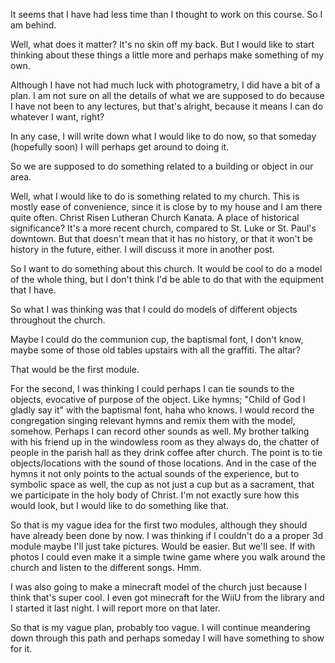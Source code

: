 It seems that I have had less time than I thought to work on this course. So I am behind. 

Well, what does it matter? It's no skin off my back. But I would like to start thinking about these things a little more and perhaps make something of my own. 

Although I have not had much luck with photogrametry, I did have a bit of a plan. I am not sure on all the details of what we are supposed to do because I have not been to any lectures, but that's alright, because it means I can do whatever I want, right? 

In any case, I will write down what I would like to do now, so that someday (hopefully soon) I will perhaps get around to doing it. 

So we are supposed to do something related to a building or object in our area. 

Well, what I would like to do is something related to my church. This is mostly ease of convenience, since it is close by to my house and I am there quite often. Christ Risen Lutheran Church Kanata. A place of historical significance? It's a more recent church, compared to St. Luke or St. Paul's downtown. But that doesn't mean that it has no history, or that it won't be history in the future, either. I will discuss it more in another post.

So I want to do something about this church. It would be cool to do a model of the whole thing, but I don't think I'd be able to do that with the equipment that I have. 

So what I was thinking was that I could do models of different objects throughout the church. 

Maybe I could do the communion cup, the baptismal font, I don't know, maybe some of those old tables upstairs with all the graffiti. The altar? 

That would be the first module. 

For the second, I was thinking I could perhaps I can tie sounds to the objects, evocative of purpose of the object. Like hymns; "Child of God I gladly say it" with the baptismal font, haha who knows. I would record the congregation singing relevant hymns and remix them with the model, somehow. Perhaps I can record other sounds as well. My brother talking with his friend up in the windowless room as they always do, the chatter of people in the parish hall as they drink coffee after church. The point is to tie objects/locations with the sound of those locations. And in the case of the hymns it not only points to the actual sounds of the experience, but to symbolic space as well, the cup as not just a cup but as a sacrament, that we participate in the holy body of Christ. I'm not exactly sure how this would look, but I would like to do something like that.

So that is my vague idea for the first two modules, although they should have already been done by now. I was thinking if I couldn't do a a proper 3d module maybe I'll just take pictures. Would be easier. But we'll see. If with photos I could even make it a simple twine game where you walk around the church and listen to the different songs. Hmm. 

I was also going to make a minecraft model of the church just because I think that's super cool. I even got minecraft for the WiiU from the library and I started it last night. I will report more on that later. 

So that is my vague plan, probably too vague. I will continue meandering down through this path and perhaps someday I will have something to show for it. 
